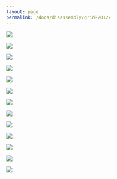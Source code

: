 ```yaml
---
layout: page
permalink: /docs/disassembly/grid-2012/
---
```


![](/docs/disassembly/images/tech-hardware-disassembly-2012dis01.jpg)

![](/docs/disassembly/images/tech-hardware-disassembly-2012dis02.jpg)

![](/docs/disassembly/images/tech-hardware-disassembly-2012dis03.jpg)

![](/docs/disassembly/images/tech-hardware-disassembly-2012dis04.jpg)

![](/docs/disassembly/images/tech-hardware-disassembly-2012dis05.jpg)

![](/docs/disassembly/images/tech-hardware-disassembly-2012dis06.jpg)

![](/docs/disassembly/images/tech-hardware-disassembly-2012dis07.jpg)

![](/docs/disassembly/images/tech-hardware-disassembly-2012dis08.jpg)

![](/docs/disassembly/images/tech-hardware-disassembly-2012dis09.jpg)

![](/docs/disassembly/images/tech-hardware-disassembly-2012dis10.jpg)

![](/docs/disassembly/images/tech-hardware-disassembly-2012dis11.jpg)

![](/docs/disassembly/images/tech-hardware-disassembly-2012dis12.jpg)

![](/docs/disassembly/images/tech-hardware-disassembly-2012dis13.jpg)